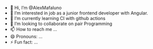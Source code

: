- 👋 Hi, I’m @AlexMafaluno
- 👀 I’m interested in job as a junior frontend developer with Angular.
- 🌱 I’m currently learning CI with github actions
- 💞️ I’m looking to collaborate on pair Programming
- 📫 How to reach me ...
- 😄 Pronouns: ...
- ⚡ Fun fact: ...
